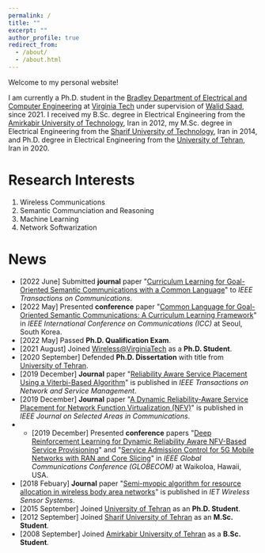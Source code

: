 ```yaml
---
permalink: /
title: ""
excerpt: ""
author_profile: true
redirect_from: 
  - /about/
  - /about.html
---  
```

Welcome to my personal website!

I am currently a Ph.D. student in the [Bradley Department of Electrical and Computer Engineering](https://ece.vt.edu) at [Virginia Tech](https://vt.edu) under supervision of [Walid Saad](https://www.netsciwis.com/), since 2021. I received my B.Sc. degree in Electrical Engineering from the [Amirkabir University of Technology](https://aut.ac.ir/en), Iran in 2012, my M.Sc. degree in Electrical Engineering from the [Sharif University of Technology](https://en.sharif.edu/), Iran in 2014, and Ph.D. degree in Electrical Engineering from the [University of Tehran](https://ut.ac.ir/en), Iran in 2020.


Research Interests
======
1. Wireless Communications
2. Semantic Communciation and Reasoning
3. Machine Learning
4. Network Softwarization

News
======
* [2022 June] Submitted **journal** paper "[Curriculum Learning for Goal-Oriented Semantic Communications with a Common Language](https://arxiv.org/abs/2111.08051)" to *IEEE Transactions on Communications*.
* [2022 May] Presented **conference** paper "[Common Language for Goal-Oriented Semantic Communications: A Curriculum Learning Framework](https://arxiv.org/abs/2111.08051)" in *IEEE International Conference on Communications (ICC)* at Seoul, South Korea.
* [2022 May] Passed **Ph.D. Qualification Exam**.
* [2021 August] Joined [Wireless@VirginiaTech](https://wireless.vt.edu) as a **Ph.D. Student**.
* [2020 September] Defended **Ph.D. Dissertation** with title from [University of Tehran](https://ut.ac.ir/en).
* [2019 December] **Journal** paper "[Reliability Aware Service Placement Using a Viterbi-Based Algorithm](https://ieeexplore.ieee.org/abstract/document/8933111)" is published in *IEEE Transactions on Network and Service Management*.
* [2019 December] **Journal** paper "[A Dynamic Reliability-Aware Service Placement for Network Function Virtualization (NFV)](https://ieeexplore.ieee.org/abstract/document/8932394)" is published in *IEEE Journal on Selected Areas in Communications*.
* * [2019 December] Presented **conference** papers "[Deep Reinforcement Learning for Dynamic Reliability Aware NFV-Based Service Provisioning](https://ieeexplore.ieee.org/abstract/document/9013214)" and "[Service Admission Control for 5G Mobile Networks with RAN and Core Slicing](https://ieeexplore.ieee.org/abstract/document/9013617)" in *IEEE Global Communications Conference (GLOBECOM)* at Waikoloa, Hawaii, USA.
* [2018 Febuary] **Journal** paper "[Semi-myopic algorithm for resource allocation in wireless body area networks](https://ietresearch.onlinelibrary.wiley.com/doi/full/10.1049/iet-wss.2017.0063)" is published in *IET Wireless Sensor Systems*.
* [2015 September] Joined [University of Tehran](https://ut.ac.ir/en) as an **Ph.D. Student**.
* [2012 September] Joined [Sharif University of Tehran](https://en.sharif.edu/) as an **M.Sc. Student**.
* [2008 September] Joined [Amirkabir University of Tehran](https://aut.ac.ir/en) as a **B.Sc. Student**.
